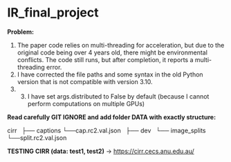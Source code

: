 # IR_final_project

**Problem:**
1. The paper code relies on multi-threading for acceleration, but due to the original code being over 4 years old, there might be environmental conflicts. The code still runs, but after completion, it reports a multi-threading error.
2. I have corrected the file paths and some syntax in the old Python version that is not compatible with version 3.10.
3. 3. I have set args.distributed to False by default (because I cannot perform computations on multiple GPUs)

**Read carefully GIT IGNORE and add folder DATA with exactly structure:**

cirr
  ├── captions
        └──cap.rc2.val.json
  ├── dev
  └── image_splits
        └──split.rc2.val.json

**TESTING CIRR (data: test1, test2)**
-> https://cirr.cecs.anu.edu.au/


